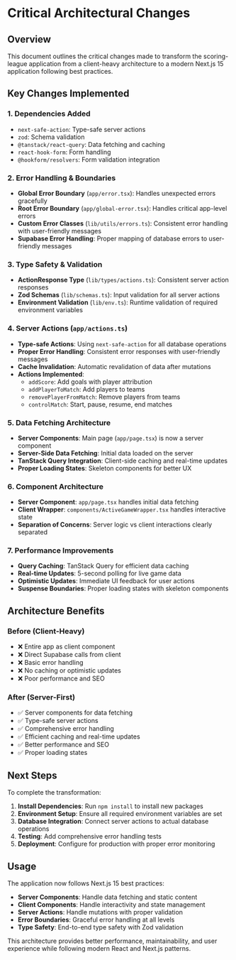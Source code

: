 # Critical Architectural Changes

## Overview
This document outlines the critical changes made to transform the scoring-league application from a client-heavy architecture to a modern Next.js 15 application following best practices.

## Key Changes Implemented

### 1. **Dependencies Added**
- `next-safe-action`: Type-safe server actions
- `zod`: Schema validation
- `@tanstack/react-query`: Data fetching and caching
- `react-hook-form`: Form handling
- `@hookform/resolvers`: Form validation integration

### 2. **Error Handling & Boundaries**
- **Global Error Boundary** (`app/error.tsx`): Handles unexpected errors gracefully
- **Root Error Boundary** (`app/global-error.tsx`): Handles critical app-level errors
- **Custom Error Classes** (`lib/utils/errors.ts`): Consistent error handling with user-friendly messages
- **Supabase Error Handling**: Proper mapping of database errors to user-friendly messages

### 3. **Type Safety & Validation**
- **ActionResponse Type** (`lib/types/actions.ts`): Consistent server action responses
- **Zod Schemas** (`lib/schemas.ts`): Input validation for all server actions
- **Environment Validation** (`lib/env.ts`): Runtime validation of required environment variables

### 4. **Server Actions** (`app/actions.ts`)
- **Type-safe Actions**: Using `next-safe-action` for all database operations
- **Proper Error Handling**: Consistent error responses with user-friendly messages
- **Cache Invalidation**: Automatic revalidation of data after mutations
- **Actions Implemented**:
  - `addScore`: Add goals with player attribution
  - `addPlayerToMatch`: Add players to teams
  - `removePlayerFromMatch`: Remove players from teams
  - `controlMatch`: Start, pause, resume, end matches

### 5. **Data Fetching Architecture**
- **Server Components**: Main page (`app/page.tsx`) is now a server component
- **Server-Side Data Fetching**: Initial data loaded on the server
- **TanStack Query Integration**: Client-side caching and real-time updates
- **Proper Loading States**: Skeleton components for better UX

### 6. **Component Architecture**
- **Server Component**: `app/page.tsx` handles initial data fetching
- **Client Wrapper**: `components/ActiveGameWrapper.tsx` handles interactive state
- **Separation of Concerns**: Server logic vs client interactions clearly separated

### 7. **Performance Improvements**
- **Query Caching**: TanStack Query for efficient data caching
- **Real-time Updates**: 5-second polling for live game data
- **Optimistic Updates**: Immediate UI feedback for user actions
- **Suspense Boundaries**: Proper loading states with skeleton components

## Architecture Benefits

### Before (Client-Heavy)
- ❌ Entire app as client component
- ❌ Direct Supabase calls from client
- ❌ Basic error handling
- ❌ No caching or optimistic updates
- ❌ Poor performance and SEO

### After (Server-First)
- ✅ Server components for data fetching
- ✅ Type-safe server actions
- ✅ Comprehensive error handling
- ✅ Efficient caching and real-time updates
- ✅ Better performance and SEO
- ✅ Proper loading states

## Next Steps

To complete the transformation:

1. **Install Dependencies**: Run `npm install` to install new packages
2. **Environment Setup**: Ensure all required environment variables are set
3. **Database Integration**: Connect server actions to actual database operations
4. **Testing**: Add comprehensive error handling tests
5. **Deployment**: Configure for production with proper error monitoring

## Usage

The application now follows Next.js 15 best practices:

- **Server Components**: Handle data fetching and static content
- **Client Components**: Handle interactivity and state management
- **Server Actions**: Handle mutations with proper validation
- **Error Boundaries**: Graceful error handling at all levels
- **Type Safety**: End-to-end type safety with Zod validation

This architecture provides better performance, maintainability, and user experience while following modern React and Next.js patterns. 
